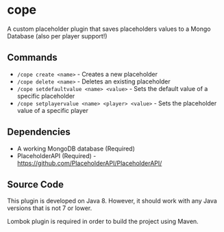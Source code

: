 # cope
A custom placeholder plugin that saves placeholders values to a Mongo Database (also per player support!)
## Commands
- `/cope create <name>` - Creates a new placeholder
- `/cope delete <name>` - Deletes an existing placeholder
- `/cope setdefaultvalue <name> <value>` - Sets the default value of a specific placeholder
- `/cope setplayervalue <name> <player> <value>` - Sets the placeholder value of a specific player
## Dependencies
* A working MongoDB database (Required)
* PlaceholderAPI (Required) - https://github.com/PlaceholderAPI/PlaceholderAPI/

## Source Code
This plugin is developed on Java 8. However, it should work with any Java versions that is not 7 or lower.

Lombok plugin is required in order to build the project using Maven.
